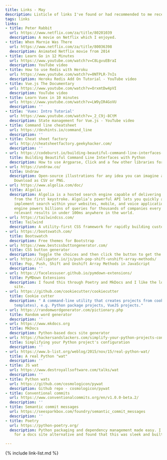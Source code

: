 ```yaml
---
title: Links - May
description: Listicle of links I've found or had recommended to me recently
tags: links
links:
- title: Peter Rabbit
  url: https://www.netflix.com/za/title/80201039
  description: A movie on Netflix which I enjoyed.
- title: When Marnie Was There
  url: https://www.netflix.com/za/title/80036398
  description: Animated Netflix movie from 2014
- title: Learn Go in 12 Minutes
  url: https://www.youtube.com/watch?v=C8LgvuEBraI
  description: YouTube video
- title: How to use Redis with Heroku
  url: https://www.youtube.com/watch?v=0NTPLR-7nIs
  description: Heroku Redis Add On Tutorial - YouTube video
- title: Vue.js The Documentary
  url: https://www.youtube.com/watch?v=OrxmtDw4pVI
  description: YouTube video
- title: Learn Vuex in 10 minutes
  url: https://www.youtube.com/watch?v=LW9yIR4GoVU
  description: ''
- title: 'Vuex: Intro Tutorial'
  url: https://www.youtube.com/watch?v=_2_C9j-8CtM
  description: State management for Vue.js - YouTube video
- title: Command line cheatsheet
  url: https://devhints.io/command_line
  description: ''
- title: Cheat sheet factory
  url: http://cheatsheetfactory.geekyhacker.com/
  description: ''
- url: https://codeburst.io/building-beautiful-command-line-interfaces-with-python-26c7e1bb54df
  title: Building Beautiful Command Line Interfaces with Python
  description: How to use Argparse, Click and a few other libraries for a Python CLI.
- url: https://undraw.co/
  title: Undraw
  description: Open-source illustrations for any idea you can imagine and create.
    Download as CSV or PNG.
- url: https://www.algolia.com/doc/
  title: Algolia
  description: Algolia is a hosted search engine capable of delivering real-time results
    from the first keystroke. Algolia’s powerful API lets you quickly and seamlessly
    implement search within your websites, mobile, and voice applications. Our search
    engine powers billions of queries for thousands of companies every month, delivering
    relevant results in under 100ms anywhere in the world.
- url: https://tailwindcss.com/
  title: Tailwind
  description: A utility-first CSS framework for rapidly building custom designs.
- url: https://bootswatch.com/
  title: Bootswatch
  description: Free themes for Bootstrap
- url: https://www.bestcssbuttongenerator.com/
  title: CSS button generator
  description: Toggle the choices and then click the button to get the CSS.
- url: https://alligator.io/js/push-pop-shift-unshift-array-methods/
  title: Pop, Push, Shift and Unshift Array Methods in JavaScript
  description: ''
- url: https://facelessuser.github.io/pymdown-extensions/
  title: PyMDown Extensions
  description: I found this through Poetry and MkDocs and I like the look of this
    site.
- url: https://github.com/cookiecutter/cookiecutter
  title: Cookie cutter
  description: " A command-line utility that creates projects from cookiecutters (project
    templates), e.g. Python package projects, VueJS projects."
- url: https://randomwordgenerator.com/pictionary.php
  title: Random word generator
  description: ''
- url: https://www.mkdocs.org
  title: MkDocs
  description: Python-based docs site generator
- url: https://hackersandslackers.com/simplify-your-python-projects-configuration/
  title: Simplifying your Python project's configuration
  description: ''
- url: https://www.b-list.org/weblog/2015/nov/15/real-python-wat/
  title: A real Python "wat"
  description: ''
- title: JS wat
  url: https://www.destroyallsoftware.com/talks/wat
  description: ''
- title: Python wats
  url: https://github.com/cosmologicon/pywat
  description: Github repo - cosmologicon/pywat
- title: Conventional commits
  url: https://www.conventionalcommits.org/en/v1.0.0-beta.2/
  description: ''
- title: Semantic commit messages
  url: https://seesparkbox.com/foundry/semantic_commit_messages
  description: ''
- title: Poetry
  url: https://python-poetry.org/
  description: Python packaging and dependency management made easy. I was looking
    for a docs site alternative and found that this was sleek and built on MkDocs.

---
```

{% include link-list.md %}
